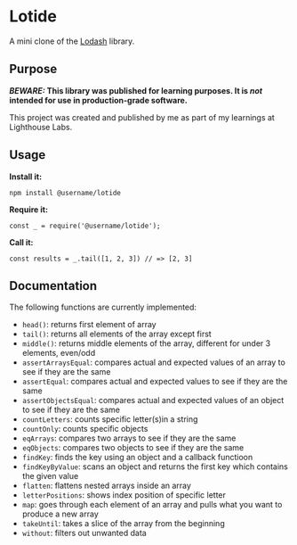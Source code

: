 # Lotide

A mini clone of the [Lodash](https://lodash.com) library.

## Purpose

**_BEWARE:_ This library was published for learning purposes. It is _not_ intended for use in production-grade software.**

This project was created and published by me as part of my learnings at Lighthouse Labs. 

## Usage

**Install it:**

`npm install @username/lotide`

**Require it:**

`const _ = require('@username/lotide');`

**Call it:**

`const results = _.tail([1, 2, 3]) // => [2, 3]`

## Documentation

The following functions are currently implemented:

* `head()`: returns first element of array 
* `tail()`: returns all elements of the array except first 
* `middle()`: returns middle elements of the array, different for under 3 elements, even/odd
* `assertArraysEqual`: compares actual and expected values of an array to see if they are the same
* `assertEqual`: compares actual and expected values to see if they are the same 
* `assertObjectsEqual`: compares actual and expected values of an object to see if they are the same
* `countLetters`: counts specific letter(s)in a string 
* `countOnly`: counts specific objects
* `eqArrays`: compares two arrays to see if they are the same
* `eqObjects`: compares two objects to see if they are the same 
* `findKey`: finds the key using an object and a callback functioon 
* `findKeyByValue`: scans an object and returns the first key which contains the given value 
* `flatten`: flattens nested arrays inside an array 
* `letterPositions`: shows index position of specific letter 
* `map`: goes through each element of an array and pulls what you want to produce a new array 
* `takeUntil`: takes a slice of the array from the beginning 
* `without`: filters out unwanted data 
